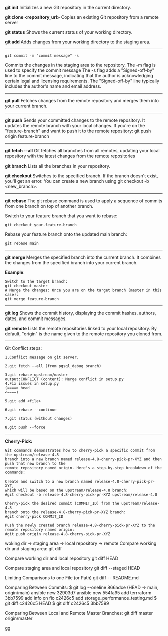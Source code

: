 **git init** 
Initializes a new Git repository in the current directory.

**git clone <repository_url>** 
Copies an existing Git repository from a remote server 

**git status** 
Shows the current status of your working directory.

**git add <file>** 
Adds changes from your working directory to the staging area.

******************************************************************************************
```
git commit -m "commit message" -s 
```
Commits the changes in the staging area to the repository.
The -m flag is used to specify the commit message
The -s flag adds a "Signed-off-by" line to the commit message, indicating that the author is acknowledging 
certain legal and licensing requirements. The "Signed-off-by" line typically includes the author's name and email address.

******************************************************************************************
**git pull** 
Fetches changes from the remote repository and merges them into your current branch. 

******************************************************************************************
**git push** 
Sends your committed changes to the remote repository. It updates the remote branch with your local changes.
If you're on the "feature-branch" and want to push it to the remote repository:
git push origin feature-branch

******************************************************************************************

**git fetch --all** 
Git fetches all branches from all remotes, updating your local repository with the 
latest changes from the remote repositories

**git branch**
Lists all the branches in your repository. 

**git checkout <branch>** 
Switches to the specified branch. 
If the branch doesn't exist, you'll get an error. 
You can create a new branch using git checkout -b <new_branch>.

******************************************************************************************
**git rebase** 
The git rebase command is used to apply a sequence of commits from one branch on top of another branch.

Switch to your feature branch that you want to rebase:
```
git checkout your-feature-branch
```
Rebase your feature branch onto the updated main branch:
```
git rebase main
```
******************************************************************************************

**git merge <branch>** 
Merges the specified branch into the current branch. 
It combines the changes from the specified branch into your current branch.

**Example**:
```
Switch to the target branch: 
git checkout master
# Merge the changes: Once you are on the target branch (master in this case):
git merge feature-branch
```
******************************************************************************************
**git log** 
Shows the commit history, displaying the commit hashes, authors, dates, and commit messages.

**git remote** 
Lists the remote repositories linked to your local repository. 
By default, "origin" is the name given to the remote repository you cloned from.

******************************************************************************************
Git Conflict steps:
```
1.Conflict message on git server.

2.git fetch --all (from pgsql_debug branch)

3.git rebase upstream/master 
output:CONFLICT (content): Merge conflict in setup.py
4.Fix issues in setup.py 
(====> head
<====)

5.git add <file>

6.git rebase --continue

7.git status (without changes)

8.git push --force

```
******************************************************************************************
**Cherry-Pick:**
```
Git commands demonstrates how to cherry-pick a specific commit from the upstream/release-4.8 
branch into a new branch named release-4.8-cherry-pick-pr-XYZ and then push that new branch to the 
remote repository named origin. Here's a step-by-step breakdown of the commands:
```

```
Create and switch to a new branch named release-4.8-cherry-pick-pr-XYZ, 
which will be based on the upstream/release-4.8 branch:
#git checkout -b release-4.8-cherry-pick-pr-XYZ upstream/release-4.8

Cherry-pick the desired commit (COMMIT_ID) from the upstream/release-4.8 
branch onto the release-4.8-cherry-pick-pr-XYZ branch:
#git cherry-pick COMMIT_ID

Push the newly created branch release-4.8-cherry-pick-pr-XYZ to the remote repository named origin:
#git push origin release-4.8-cherry-pick-pr-XYZ
```



woking dir -> staging area -> local repository -> remote
Compare working dir and staging area:
git diff

Compare working dir and local repository
git diff HEAD

Compare staging area and local repository
git diff --staged HEAD

Limiting Comparisons to one File (or Path)
git diff -- README.md

Comparing Between Commits:
$ git log --oneline 
866adce (HEAD -> main, origin/main) ansible new
32903d7 ansible new
554fa95 add terrraform
3bb7599 add info on fio
c2426c5 add storage_performance_testing.md
$ git diff c2426c5 HEAD
$ git diff c2426c5 3bb7599

Comparing Between Local and Remote Master Branches:
git diff master origin/master

gg